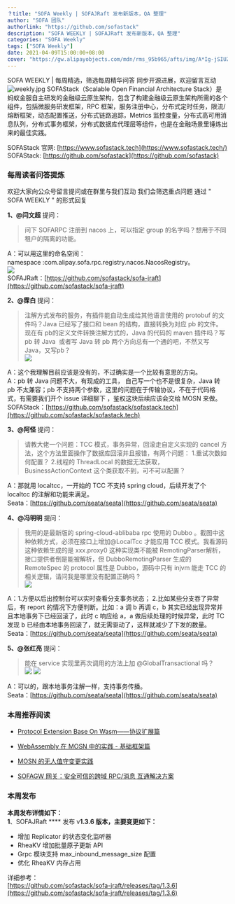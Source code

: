 ```yaml
---
？title: "SOFA Weekly | SOFAJRaft 发布新版本，QA 整理"
author: "SOFA 团队"
authorlink: "https://github.com/sofastack"
description: "SOFA WEEKLY | SOFAJRaft 发布新版本，QA 整理"
categories: "SOFA Weekly"
tags: ["SOFA Weekly"]
date: 2021-04-09T15:00:00+08:00
cover: "https://gw.alipayobjects.com/mdn/rms_95b965/afts/img/A*Ig-jSIUZWx0AAAAAAAAAAAAAARQnAQ"
---
```

SOFA WEEKLY | 每周精选，筛选每周精华问答
同步开源进展，欢迎留言互动
![weekly.jpg](https://gw.alipayobjects.com/mdn/rms_95b965/afts/img/A*ARgKS6SuU7YAAAAAAAAAAAAAARQnAQ)
SOFAStack（Scalable Open Financial Architecture Stack）是蚂蚁金服自主研发的金融级云原生架构，包含了构建金融级云原生架构所需的各个组件，包括微服务研发框架，RPC 框架，服务注册中心，分布式定时任务，限流/熔断框架，动态配置推送，分布式链路追踪，Metrics 监控度量，分布式高可用消息队列，分布式事务框架，分布式数据库代理层等组件，也是在金融场景里锤炼出来的最佳实践。

SOFAStack 官网: [https://www.sofastack.tech](https://www.sofastack.tech/)<br />
SOFAStack: [https://github.com/sofastack](https://github.com/sofastack)

### 每周读者问答提炼

欢迎大家向公众号留言提问或在群里与我们互动
我们会筛选重点问题
通过 " SOFA WEEKLY " 的形式回复

**1、@闫文超** 提问：

>问下 SOFARPC 注册到 nacos 上，可以指定 group 的名字吗？想用于不同租户的隔离的功能。<br />

A：可以用这里的命名空间：<br />namespace :com.alipay.sofa.rpc.registry.nacos.NacosRegistry。<br />![](https://gw.alipayobjects.com/mdn/rms_95b965/afts/img/A*EnAeR57WiW4AAAAAAAAAAAAAARQnAQ)
<br /> SOFAJRaft：[https://github.com/sofastack/sofa-jraft](https://github.com/sofastack/sofa-jraft)<br />

**2、@霂白** 提问：

> 注解方式发布的服务，有插件能自动生成给其他语言使用的 protobuf 的文件吗？Java 已经写了接口和 bean 的结构，直接转换为对应 pb 的文件。现在有 pb的定义文件转换注解方式的，Java 的代码的 maven 插件吗？写 pb 转 Java  或者写 Java 转 pb 两个方向总有一个通的吧，不然又写 Java，又写pb？<br />
![](https://gw.alipayobjects.com/mdn/rms_95b965/afts/img/A*9KamToue8TwAAAAAAAAAAAAAARQnAQ)<br />

A：这个我理解目前应该是没有的，不过确实是一个比较有意思的方向。<br />A：pb 转 Java 问题不大，有现成的工具， 自己写一个也不是很复杂，Java 转 pb 不太兼容；pb 不支持两个参数，这里的问题在于传输协议，不在于代码格式，有需要我们开个 issue 详细聊下 ，鉴权这块后续应该会交给 MOSN 来做。<br />SOFAStack：[https://github.com/sofastack/sofastack.tech](https://github.com/sofastack/sofastack.tech)<br />

**3、@阿怪** 提问：

>请教大佬一个问题：TCC 模式，事务异常，回滚走自定义实现的 cancel 方法，这个方法里面操作了数据库回滚并且报错，有两个问题：
> 1.重试次数如何配置？
> 2.线程的 ThreadLocal 的数据无法获取，BusinessActionContext 这个类获取不到，可不可以配置？<br />

A：那就用 localtcc，一开始的 TCC 不支持 spring cloud，后续开发了个 localtcc 的注解和功能来满足。<br />Seata：[https://github.com/seata/seata](https://github.com/seata/seata)<br />

**4、@冯明明** 提问：

>我用的是最新版的 spring-cloud-ablibaba rpc 使用的 Dubbo 。截图中这种依赖方式，必须在接口上增加@LocalTcc 才能应用 TCC 模式。我看源码 这种依赖生成的是 xxx.proxy0 这种实现类不能被 RemotingParser解析，接口提供者倒是能被解析，但 DubboRemotingParser 生成的 RemoteSpec 的 protocol 属性是 Dubbo，源码中只有 injvm 能走 TCC 的相关逻辑，请问我是哪里没有配置正确吗 ?<br />
![](https://gw.alipayobjects.com/mdn/rms_95b965/afts/img/A*wmiTRZxN9oMAAAAAAAAAAAAAARQnAQ)

A：1.方便以后出控制台可以实时查看分支事务状态； 2.比如某些分支吞了异常后，有 report 的情况下方便判断。比如：a 调 b 再调 c，b 其实已经出现异常并且本地事务下已经回滚了，此时 c 响应给 a，a 做后续处理的时候异常，此时 TC 发现 b 已经由本地事务回滚了，就无需驱动了，这样就减少了下发的数量。<br />
Seata：[https://github.com/seata/seata](https://github.com/seata/seata)

**5、@张红亮** 提问：

>能在 service 实现里再次调用的方法上加 @GlobalTransactional 吗？<br />
![](https://gw.alipayobjects.com/mdn/rms_95b965/afts/img/A*WcvTTZsXge0AAAAAAAAAAAAAARQnAQ)
![](https://gw.alipayobjects.com/mdn/rms_95b965/afts/img/A*R59sQJyrxo4AAAAAAAAAAAAAARQnAQ)

A：可以的，跟本地事务注解一样，支持事务传播。<br />
Seata：[https://github.com/seata/seata](https://github.com/seata/seata)

### 本周推荐阅读

- [Protocol Extension Base On Wasm——协议扩展篇](http://mp.weixin.qq.com/s?__biz=MzUzMzU5Mjc1Nw==&mid=2247487546&idx=1&sn=72c3f1ede27ca4ace7988e11ca20d5f9&chksm=faa0ffe0cdd776f6d17323466b500acee50a371663f18da34d8e4cbe32304d7681cf58ff9b45&scene=21)

- [WebAssembly 在 MOSN 中的实践 - 基础框架篇](http://mp.weixin.qq.com/s?__biz=MzUzMzU5Mjc1Nw==&mid=2247487508&idx=1&sn=4b725ef4d19372f1711c2eb066611acf&chksm=faa0ffcecdd776d81c3d78dbfff588d12ef3ec3c5607036e3994fee3e215695279996c045dbc&scene=21)

- [MOSN 的无人值守变更实践](http://mp.weixin.qq.com/s?__biz=MzUzMzU5Mjc1Nw==&mid=2247487479&idx=1&sn=e5972cbc1d8c04cff843380117158539&chksm=faa0e02dcdd7693b965e35014cfef4dc3be84e477e0c74694421658a2570162ad73883e7b054&scene=21)

- [SOFAGW 网关：安全可信的跨域 RPC/消息 互通解决方案](http://mp.weixin.qq.com/s?__biz=MzUzMzU5Mjc1Nw==&mid=2247487444&idx=1&sn=1d55a7c68e105f305198eae65f587e2e&chksm=faa0e00ecdd76918b5cf4b5f4102347581de6c6f5154551d57dabfbfe16b45309f021e150a6f&scene=21)

### 本周发布
**本周发布详情如下：**<br />**1**、SOFAJRaft **** 发布 v**1.3.6 版本，主要变更如下：**

- 增加 Replicator 的状态变化监听器 <br />
- RheaKV 增加批量原子更新 API <br />
- Grpc 模块支持 max_inbound_message_size 配置 <br />
- 优化 RheaKV 内存占用 <br />

详细参考：<br />[https://github.com/sofastack/sofa-jraft/releases/tag/1.3.6](https://github.com/sofastack/sofa-jraft/releases/tag/1.3.6)

